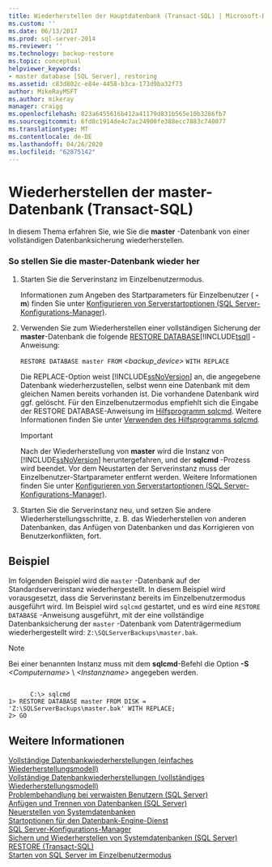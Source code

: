 ```yaml
---
title: Wiederherstellen der Hauptdatenbank (Transact-SQL) | Microsoft-Dokumentation
ms.custom: ''
ms.date: 06/13/2017
ms.prod: sql-server-2014
ms.reviewer: ''
ms.technology: backup-restore
ms.topic: conceptual
helpviewer_keywords:
- master database [SQL Server], restoring
ms.assetid: c83d802c-e84e-4458-b3ca-173d9ba32f73
author: MikeRayMSFT
ms.author: mikeray
manager: craigg
ms.openlocfilehash: 823a6455616b412a41179d831b565e10b3286fb7
ms.sourcegitcommit: 6fd8c1914de4c7ac24900fe388ecc7883c740077
ms.translationtype: MT
ms.contentlocale: de-DE
ms.lasthandoff: 04/26/2020
ms.locfileid: "62875142"
---
```

# <a name="restore-the-master-database-transact-sql"></a>Wiederherstellen der master-Datenbank (Transact-SQL)
  In diesem Thema erfahren Sie, wie Sie die **master** -Datenbank von einer vollständigen Datenbanksicherung wiederherstellen.  
  
### <a name="to-restore-the-master-database"></a>So stellen Sie die master-Datenbank wieder her  
  
1.  Starten Sie die Serverinstanz im Einzelbenutzermodus.  
  
     Informationen zum Angeben des Startparameters für Einzelbenutzer ( **-m**) finden Sie unter [Konfigurieren von Serverstartoptionen &#40;SQL Server-Konfigurations-Manager&#41;](../../database-engine/configure-windows/scm-services-configure-server-startup-options.md).  
  
2.  Verwenden Sie zum Wiederherstellen einer vollständigen Sicherung der **master**-Datenbank die folgende [RESTORE DATABASE](/sql/t-sql/statements/restore-statements-transact-sql)[!INCLUDE[tsql](../../includes/tsql-md.md)] -Anweisung:  
  
     `RESTORE DATABASE master FROM`  *<backup_device>*  `WITH REPLACE`  
  
     Die REPLACE-Option weist [!INCLUDE[ssNoVersion](../../../includes/ssnoversion-md.md)] an, die angegebene Datenbank wiederherzustellen, selbst wenn eine Datenbank mit dem gleichen Namen bereits vorhanden ist. Die vorhandene Datenbank wird ggf. gelöscht. Für den Einzelbenutzermodus empfiehlt sich die Eingabe der RESTORE DATABASE-Anweisung im [Hilfsprogramm sqlcmd](../../tools/sqlcmd-utility.md). Weitere Informationen finden Sie unter [Verwenden des Hilfsprogramms sqlcmd](../scripting/sqlcmd-use-the-utility.md).  
  
    > [!IMPORTANT]  
    >  Nach der Wiederherstellung von **master** wird die Instanz von [!INCLUDE[ssNoVersion](../../../includes/ssnoversion-md.md)] heruntergefahren, und der **sqlcmd** -Prozess wird beendet. Vor dem Neustarten der Serverinstanz muss der Einzelbenutzer-Startparameter entfernt werden. Weitere Informationen finden Sie unter [Konfigurieren von Serverstartoptionen &#40;SQL Server-Konfigurations-Manager&#41;](../../database-engine/configure-windows/scm-services-configure-server-startup-options.md).  
  
3.  Starten Sie die Serverinstanz neu, und setzen Sie andere Wiederherstellungsschritte, z. B. das Wiederherstellen von anderen Datenbanken, das Anfügen von Datenbanken und das Korrigieren von Benutzerkonflikten, fort.  
  
## <a name="example"></a>Beispiel  
 Im folgenden Beispiel wird die `master` -Datenbank auf der Standardserverinstanz wiederhergestellt. In diesem Beispiel wird vorausgesetzt, dass die Serverinstanz bereits im Einzelbenutzermodus ausgeführt wird. Im Beispiel wird `sqlcmd` gestartet, und es wird eine `RESTORE DATABASE` -Anweisung ausgeführt, mit der eine vollständige Datenbanksicherung der `master` -Datenbank vom Datenträgermedium wiederhergestellt wird: `Z:\SQLServerBackups\master.bak`.  
  
> [!NOTE]
>  Bei einer benannten Instanz muss mit dem **sqlcmd**-Befehl die Option **-S** _\<Computername>_ \\ *\<Instanzname>* angegeben werden.  
  
```  
  
      C:\> sqlcmd  
1> RESTORE DATABASE master FROM DISK = 'Z:\SQLServerBackups\master.bak' WITH REPLACE;  
2> GO  
```  
  
## <a name="see-also"></a>Weitere Informationen  
 [Vollständige Datenbankwiederherstellungen &#40;einfaches Wiederherstellungsmodell&#41;](complete-database-restores-simple-recovery-model.md)   
 [Vollständige Datenbankwiederherstellungen &#40;vollständiges Wiederherstellungsmodell&#41;](complete-database-restores-full-recovery-model.md)   
 [Problembehandlung bei verwaisten Benutzern &#40;SQL Server&#41;](../../sql-server/failover-clusters/troubleshoot-orphaned-users-sql-server.md)   
 [Anfügen und Trennen von Datenbanken &#40;SQL Server&#41;](../databases/database-detach-and-attach-sql-server.md)   
 [Neuerstellen von Systemdatenbanken](../databases/system-databases.md)   
 [Startoptionen für den Datenbank-Engine-Dienst](../../database-engine/configure-windows/database-engine-service-startup-options.md)   
 [SQL Server-Konfigurations-Manager](../sql-server-configuration-manager.md)   
 [Sichern und Wiederherstellen von Systemdatenbanken &#40;SQL Server&#41;](back-up-and-restore-of-system-databases-sql-server.md)   
 [RESTORE &#40;Transact-SQL&#41;](/sql/t-sql/statements/restore-statements-transact-sql)   
 [Starten von SQL Server im Einzelbenutzermodus](../../database-engine/configure-windows/start-sql-server-in-single-user-mode.md)  
  
  
